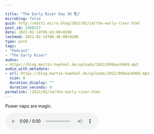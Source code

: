 ```yaml
---

title: "The Early Riser Day 36 🎙🌅"
microblog: false
guid: http://matti.micro.blog/2022/02/14/the-early-riser.html
post_id: 1508157
date: 2022-02-14T06:43:00+0200
lastmod: 2022-02-15T06:46:08+0200
type: post
tags:
- "Podcast"
- "The Early Riser"
audio:
- https://blog.martin-haehnel.de/uploads/2022/899aac6969.mp3
audio_with_metadata:
- url: https://blog.martin-haehnel.de/uploads/2022/899aac6969.mp3
  size: 0
  duration_display: ""
  duration_seconds: 0
permalink: /2022/02/14/the-early-riser.html
---
```

Power naps are magic.

<audio controls="controls" src="https://blog.martin-haehnel.de/uploads/2022/899aac6969.mp3" preload="metadata" />
